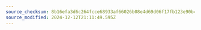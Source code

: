 ```yaml
---
source_checksum: 8b16efa3d6c264fcce68933af66026b08e4d69d06f17fb123e90b4c913ab95b0
source_modified: 2024-12-12T21:11:49.595Z
---
```


